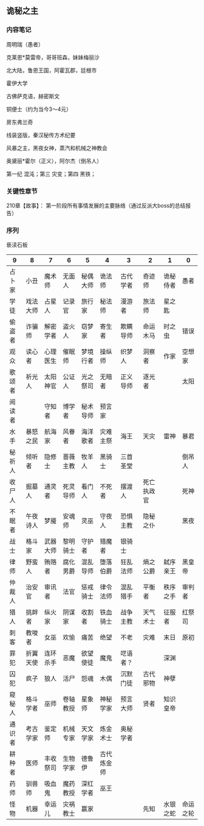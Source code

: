 ## 诡秘之主

### 内容笔记

周明瑞（愚者）

克莱恩*莫雷帝，哥哥班森，妹妹梅丽沙

北大陆，鲁恩王国，阿霍瓦郡，廷根市

霍伊大学

古佛萨克语，赫密斯文

铜便士（约为当今3～4元）

房东弗兰奇

线装竖版，秦汉秘传方术纪要

风暴之主，黑夜女神，蒸汽和机械之神教会

奥黛丽*霍尔（正义），阿尔杰（倒吊人）

第一纪 混沌；第三 灾变；第四 黑铁；



### 关键性章节

210章【故事】： 第一阶段所有事情发展的主要脉络（通过反派大boss的总结报告）

### 序列

亵渎石板

|9|8|7|6|5|4|3|2|1|0|
| ------ | -------- | -------- | -------- | -------- | ---------- | -------- | ---------- | -------- | -------- |
| 占卜家 | 小丑     | 魔术师   | 无面人   | 秘偶大师 | 诡法师     | 古代学者 | 奇迹师     | 诡秘侍者 | 愚者     |
| 学徒   | 戏法大师 | 占星人   | 记录官   | 旅行家   | 秘法师     | 漫游者   | 旅法师     | 星之匙   |          |
| 偷盗者 | 诈骗师   | 解密学者 | 盗火人   | 窃梦家   | 寄生者     | 欺瞒导师 | 命运木马   | 时之虫   | 错误     |
| 观众   | 读心者   | 心理医生 | 催眠师   | 梦境行者 | 操纵师     | 织梦人   | 洞察者     | 作家     | 空想家   |
| 歌颂者 | 祈光人   | 太阳神官 | 公证人   | 光之祭司 | 无暗者     | 正义导师 | 逐光者     |          | 太阳     |
| 阅读者 |          | 守知者   | 博学者   | 秘术导师 | 预言家     |          |            |          |          |
| 水手   | 暴怒之民 | 航海家   | 风眷者   | 海洋歌者 | 灾难主祭   | 海王     | 天灾       | 雷神     | 暴君     |
| 秘祈人 | 倾听者   | 隐修士   | 蔷薇主教 | 牧羊人   | 黑骑士     | 三首圣堂 |            |          | 倒吊人   |
| 收尸人 | 掘墓人   | 通灵者   | 死灵导师 | 看门人   | 不死者     | 摆渡人   | 死亡执政官 |          | 死神     |
| 不眠者 | 午夜诗人 | 梦魇     | 安魂师   | 灵巫     | 守夜人     | 恐惧主教 | 隐秘之仆   |          | 黑夜     |
| 战士   | 格斗家   | 武器大师 | 黎明骑士 | 守护者   | 猎魔者     | 银骑士   |            |          |          |
| 律师   | 野蛮人   | 贿赂者   | 腐化男爵 | 混乱导师 | 堕落伯爵   | 狂乱法师 | 熵之公爵   | 弑序亲王 | 黑皇帝   |
| 仲裁人 | 治安官   | 审讯者   | 法官     | 惩戒骑士 | 律令法师   | 混乱猎手 | 平衡者     | 秩序之手 | 审判者   |
| 猎人   | 挑衅者   | 纵火家   | 阴谋家   | 收割者   | 铁血骑士   | 战争主教 | 天气术士   | 征服者   | 红祭司   |
| 刺客   | 教唆者   | 女巫     | 欢愉     | 痛苦     | 绝望       | 不老     | 灾难       | 末日     | 原初     |
| 罪犯   | 折翼天使 | 连环杀手 | 恶魔     | 欲望使徒 | 魔鬼       | 呓语者？ |            | 深渊     |          |
| 囚犯   | 疯子     | 狼人     | 活尸     | 怨魂     | 木偶       | 沉默门徒 | 古代邪物   | 神孽     |          |
| 窥秘人 | 格斗学者 | 巫师     | 卷轴教授 | 星象师   | 神秘学家   | 预言大师 | 贤者       | 知识皇帝 |          |
| 通识者 | 考古学家 | 鉴定师   | 机械专家 | 天文学家 | 炼金术士   | 奥秘学者 |            |          |          |
| 耕种者 | 医师     | 丰收祭司 | 生物学家 | 德鲁伊   | 古代炼金师 |          |            |          |          |
| 药师   | 驯兽师   | 吸血鬼   | 魔药教授 | 深红学者 | 巫王       |          |            |          |          |
| 怪物   | 机器     | 幸运儿   | 灾祸教士 | 赢家     |            |          | 先知       | 水银之蛇 | 命运之轮 |